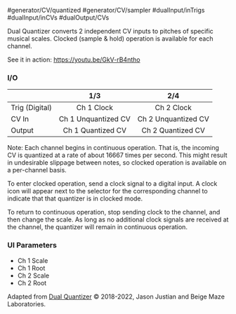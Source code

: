 #generator/CV/quantized #generator/CV/sampler #dualInput/inTrigs #dualInput/inCVs #dualOutput/CVs 

Dual Quantizer converts 2 independent CV inputs to pitches of specific musical scales. Clocked (sample & hold) operation is available for each channel.

See it in action: https://youtu.be/GkV-rB4ntho

### I/O

|                |              1/3           |                   2/4                |
| -------------- |:---------------------------:|:-------------------------------------:|
| Trig (Digital) |  Ch 1 Clock   | Ch 2 Clock |
| CV In          | Ch 1 Unquantized CV |     Ch 2 Unquantized CV       |
| Output         |          Ch 1 Quantized CV           |        Ch 2 Quantized CV          |

Note: Each channel begins in continuous operation. That is, the incoming CV is quantized at a rate of about 16667 times per second. This might result in undesirable slippage between notes, so clocked operation is available on a per-channel basis.

To enter clocked operation, send a clock signal to a digital input. A clock icon will appear next to the selector for the corresponding channel to indicate that that quantizer is in clocked mode. 

To return to continuous operation, stop sending clock to the channel, and then change the scale. As long as no additional clock signals are received at the channel, the quantizer will remain in continuous operation.

### UI Parameters
* Ch 1 Scale
* Ch 1 Root
* Ch 2 Scale
* Ch 2 Root

Adapted from [Dual Quantizer](https://github.com/Chysn/O_C-HemisphereSuite/wiki/Dual-Quantizer) © 2018-2022, Jason Justian and Beige Maze Laboratories. 